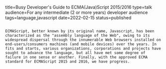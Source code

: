 title=Busy Developer's Guide  to ECMA(Java)Script 2015/2016
type=talk
audience=For any intermediate (2 or more years) developer audience
tags=language,javascript
date=2022-02-15
status=published
~~~~~~

ECMAScript, better known by its original name, Javascript, has been  characterized as the "assembly language of the Web", owing to its widespread dispersal through the innumerable Web browsers installed on end-users/consumers machines (and mobile devices) over the years. In fits and starts, various organizations, corporations and projects have sought to advance the language, but all have met some degree of failure in one sense or another. Finally, with the approved ECMA standard for ECMAScript 2015 and 2016, we have progress. 
    

